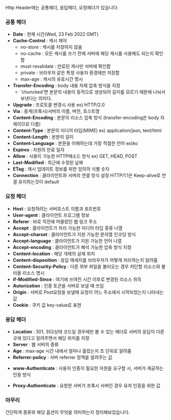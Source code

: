 Http Header에는 공통헤더, 응답헤더, 요청헤더가 있습니다.

### 공통 헤더

+ **Date** : 현재 시간(Wed, 23 Feb 2022 GMT)
+ **Cache-Control** : 캐시 제어
    + no-store : 캐시를 저장하지 않음
    + no-cache : 모든 캐시를 쓰기 전에 서버에 해당 캐시를 사용해도 되는지 확인함
    + must-revalidate : 만료된 캐시만 서버에 확인함
    + private : 브라우저 같은 특정 사용자 환경에만 저장함
    + max-age : 캐시의 유효시간 명시
+ **Transfer-Encoding** : body 내용 자체 압축 방식을 지정
    + 'chuncked'면 본문의 내용이 동적으로 생성되어 길이를 모르기 때문에 나눠서 보낸다는 의미다.
+ **Upgrade** : 프로토콜 변경시 사용 ex) HTTP/2.0
+ **Via** : 중계(프록시)서버의 이름, 버전, 호스트명
+ **Content-Encoding** : 본문의 리소스 압축 방식 (transfer-encoding은 body 자체이므로 다름)
+ **Content-Type** : 본문의 미디어 타입(MIME) ex) application/json, text/html
+ **Content-Length** : 본문의 길이
+ **Content-Language** : 본문을 이해하는데 가장 적절한 언어 ex)ko
+ **Expires** : 자원의 만료 일자
+ **Allow** : 사용이 가능한 HTTP메소드 방식 ex) GET, HEAD, POST
+ **Last-Modified** : 최근에 수정된 날짜
+ **ETag** : 캐시 업데이트 정보를 위한 임의의 식별 숫자
+ **Connection** : 클라이언트와 서버의 연결 방식 설정 HTTP/1.1은 Keep-alive로 연결 유지하는것이 default

### 요청 헤더
+ **Host** : 요청하려는 서버호스트 이름과 포트번호
+ **User-agent** : 클라이언트 프로그램 정보
+ **Referer** : 바로 직전에 머물렀던 웹 링크 주소
+ **Accept** : 클라이언트가 처리 가능한 미디어 타입 종류 나열
+ **Accept-charset** : 클라이언트가 지원 가능한 문자열 인코딩 방식
+ **Accept-language** : 클라이언트가 지원 가능한 언어 나열
+ **Accept-encoding** : 클라이언트가 해석 가능한 압축 방식 지정
+ **Content-location** : 해당 개체의 실제 위치
+ **Content-disposition** : 응답 메세지를 브라우저가 어떻게 처리하는지 알려줌
+ **Content-Security-Policy** : 다른 외부 파일을 불러오는 경우 차단할 리소스와 불러올 리소스 명시
+ **if-Modified-Since** : 여기에 쓰여진 시간 이후로 변경된 리소스 취득
+ **Autorization** : 인증 토큰을 서버로 보낼 때 쓰임
+ **Origin** : 서버로 Post요청을 보낼때 요청이 어느 주소에서 시작되었는지 나타내는 값
+ **Cookie** : 쿠키 값 key-value로 표현

### 응답 헤더
+ **Location** : 301, 302상태 코드일 경우에만 볼 수 있는 헤더로 서버의 응답이 다른 곳에 있다고 알려주면서 해당 위치를 지정
+ **Server** : 웹 서버의 종류
+ **Age** : max-age 시간 내에서 얼마나 흘렀는지 초 단위로 알려줌
+ **Referrer-policy** : 서버 referrer 정책을 알려주는 값
* **www-Authenticate** : 사용자 인증이 필요한 자원을 요구할 시, 서버가 제공하는 인증 방식
+ **Proxy-Authenticate** : 요청한 서버가 프록시 서버인 경우 유저 인증을 위한 값


### 마무리

간단하게 종류와 해당 옵션이 무엇을 의미하는지 정리해보았습니다. 



